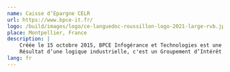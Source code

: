 ```yaml
---
name: Caisse d’Epargne CELR
url: https://www.bpce-it.fr/
logo: /build/images/logo/ce-languedoc-roussillon-logo-2021-large-rvb.jpg
place: Montpellier, France
description: |
    Créée le 15 octobre 2015, BPCE Infogérance et Technologies est une structure commune des filiales informatiques du Groupe BPCE (Banque Populaire Caisse d’Epargne).
    Résultat d’une logique industrielle, c'est un Groupement d’Intérêt Economique (GIE) qui vise à consolider les infrastructures et mutualiser les achats afin d’optimiser les coûts et renforcer la qualité de service de l’ensemble de la production informatique du groupe.
lang: fr
---
```

